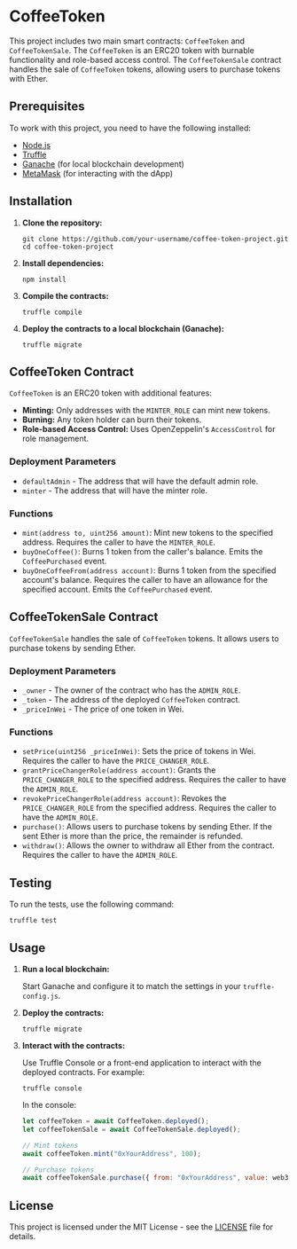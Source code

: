 # CoffeeToken

This project includes two main smart contracts: `CoffeeToken` and `CoffeeTokenSale`. The `CoffeeToken` is an ERC20 token with burnable functionality and role-based access control. The `CoffeeTokenSale` contract handles the sale of `CoffeeToken` tokens, allowing users to purchase tokens with Ether.

## Prerequisites

To work with this project, you need to have the following installed:

- [Node.js](https://nodejs.org/)
- [Truffle](https://www.trufflesuite.com/truffle)
- [Ganache](https://www.trufflesuite.com/ganache) (for local blockchain development)
- [MetaMask](https://metamask.io/) (for interacting with the dApp)

## Installation

1. **Clone the repository:**

   ```
   git clone https://github.com/your-username/coffee-token-project.git
   cd coffee-token-project
   ```

2. **Install dependencies:**

   ```
   npm install
   ```

3. **Compile the contracts:**

   ```
   truffle compile
   ```

4. **Deploy the contracts to a local blockchain (Ganache):**

   ```
   truffle migrate
   ```

## CoffeeToken Contract

`CoffeeToken` is an ERC20 token with additional features:

- **Minting:** Only addresses with the `MINTER_ROLE` can mint new tokens.
- **Burning:** Any token holder can burn their tokens.
- **Role-based Access Control:** Uses OpenZeppelin's `AccessControl` for role management.

### Deployment Parameters

- `defaultAdmin` - The address that will have the default admin role.
- `minter` - The address that will have the minter role.

### Functions

- `mint(address to, uint256 amount)`: Mint new tokens to the specified address. Requires the caller to have the `MINTER_ROLE`.
- `buyOneCoffee()`: Burns 1 token from the caller's balance. Emits the `CoffeePurchased` event.
- `buyOneCoffeeFrom(address account)`: Burns 1 token from the specified account's balance. Requires the caller to have an allowance for the specified account. Emits the `CoffeePurchased` event.

## CoffeeTokenSale Contract

`CoffeeTokenSale` handles the sale of `CoffeeToken` tokens. It allows users to purchase tokens by sending Ether.

### Deployment Parameters

- `_owner` - The owner of the contract who has the `ADMIN_ROLE`.
- `_token` - The address of the deployed `CoffeeToken` contract.
- `_priceInWei` - The price of one token in Wei.

### Functions

- `setPrice(uint256 _priceInWei)`: Sets the price of tokens in Wei. Requires the caller to have the `PRICE_CHANGER_ROLE`.
- `grantPriceChangerRole(address account)`: Grants the `PRICE_CHANGER_ROLE` to the specified address. Requires the caller to have the `ADMIN_ROLE`.
- `revokePriceChangerRole(address account)`: Revokes the `PRICE_CHANGER_ROLE` from the specified address. Requires the caller to have the `ADMIN_ROLE`.
- `purchase()`: Allows users to purchase tokens by sending Ether. If the sent Ether is more than the price, the remainder is refunded.
- `withdraw()`: Allows the owner to withdraw all Ether from the contract. Requires the caller to have the `ADMIN_ROLE`.

## Testing

To run the tests, use the following command:

```
truffle test
```

## Usage

1. **Run a local blockchain:**

   Start Ganache and configure it to match the settings in your `truffle-config.js`.

2. **Deploy the contracts:**

   ```
   truffle migrate
   ```

3. **Interact with the contracts:**

   Use Truffle Console or a front-end application to interact with the deployed contracts. For example:

   ```
   truffle console
   ```

   In the console:

   ```js
   let coffeeToken = await CoffeeToken.deployed();
   let coffeeTokenSale = await CoffeeTokenSale.deployed();

   // Mint tokens
   await coffeeToken.mint("0xYourAddress", 100);

   // Purchase tokens
   await coffeeTokenSale.purchase({ from: "0xYourAddress", value: web3.utils.toWei("1", "ether") });
   ```

## License

This project is licensed under the MIT License - see the [LICENSE](LICENSE) file for details.
